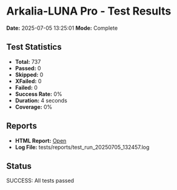 # Arkalia-LUNA Pro - Test Results

**Date:** 2025-07-05 13:25:01
**Mode:** Complete

## Test Statistics
- **Total:** 737
- **Passed:** 0
- **Skipped:** 0
- **XFailed:** 0
- **Failed:** 0
- **Success Rate:** 0%
- **Duration:** 4 seconds
- **Coverage:** 0%

## Reports
- **HTML Report:** [Open](file:///Volumes/T7/devstation/cursor/arkalia-luna-pro/htmlcov/index.html)
- **Log File:** tests/reports/test_run_20250705_132457.log

## Status
SUCCESS: All tests passed
